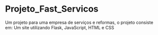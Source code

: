 # Projeto_Fast_Servicos
Um projeto para uma empresa de serviços e reformas, o projeto consiste em: Um site utilizando Flask, JavaScript, HTML e CSS

